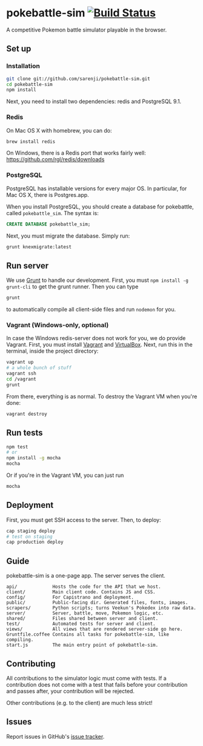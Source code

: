 # pokebattle-sim [![Build Status](https://secure.travis-ci.org/sarenji/pokebattle-sim.png?branch=master)](http://travis-ci.org/sarenji/pokebattle-sim)

A competitive Pokemon battle simulator playable in the browser.

## Set up

### Installation

```bash
git clone git://github.com/sarenji/pokebattle-sim.git
cd pokebattle-sim
npm install
```

Next, you need to install two dependencies: redis and PostgreSQL 9.1.

### Redis

On Mac OS X with homebrew, you can do:

```bash
brew install redis
```

On Windows, there is a Redis port that works fairly well: https://github.com/rgl/redis/downloads

### PostgreSQL

PostgreSQL has installable versions for every major OS. In particular, for Mac OS X, there is Postgres.app.

When you install PostgreSQL, you should create a database for pokebattle, called `pokebattle_sim`. The syntax is:

```sql
CREATE DATABASE pokebattle_sim;
```

Next, you must migrate the database. Simply run:

```bash
grunt knexmigrate:latest
```

## Run server

We use [Grunt](http://gruntjs.com/) to handle our development. First, you must `npm install -g grunt-cli` to get the grunt runner. Then you can type

```bash
grunt
```

to automatically compile all client-side files and run `nodemon` for you.

### Vagrant (Windows-only, optional)

In case the Windows redis-server does not work for you, we do provide Vagrant. First, you must install 
[Vagrant](http://www.vagrantup.com/) and 
[VirtualBox](https://www.virtualbox.org/wiki/Downloads). Next, run this in the 
terminal, inside the project directory:

```bash
vagrant up
# a whole bunch of stuff
vagrant ssh
cd /vagrant
grunt
```

From there, everything is as normal. To destroy the Vagrant VM when you're 
done:

```bash
vagrant destroy
```

## Run tests

```bash
npm test
# or
npm install -g mocha
mocha
```

Or if you're in the Vagrant VM, you can just run

```bash
mocha
```

## Deployment

First, you must get SSH access to the server. Then, to deploy:

```bash
cap staging deploy
# test on staging
cap production deploy
```

## Guide

pokebattle-sim is a one-page app. The server serves the client.

```
api/             Hosts the code for the API that we host.
client/          Main client code. Contains JS and CSS.
config/          For Capistrano and deployment.
public/          Public-facing dir. Generated files, fonts, images.
scrapers/        Python scripts; turns Veekun's Pokedex into raw data.
server/          Server, battle, move, Pokemon logic, etc.
shared/          Files shared between server and client.
test/            Automated tests for server and client.
views/           All views that are rendered server-side go here.
Gruntfile.coffee Contains all tasks for pokebattle-sim, like compiling.
start.js         The main entry point of pokebattle-sim.
```

## Contributing

All contributions to the simulator logic must come with tests. If a
contribution does not come with a test that fails before your contribution and
passes after, your contribution will be rejected.

Other contributions (e.g. to the client) are much less strict!

## Issues

Report issues in GitHub's [issue
tracker](https://github.com/sarenji/pokebattle-sim/issues).
